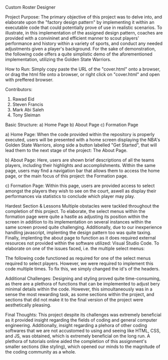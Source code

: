 Custom Roster Designer

Project Purpose:
The primary objective of this project was to delve into, and elaborate upon the "factory design pattern" by implementing it within an executable code that could potentially prove of use in realistic scenarios. To illustrate, in this implementation of the assigned design pattern, coaches are provided with a convininet and efficient manner to scout players' performance and history within a variety of sports, and conduct any needed adjustments given a player's background. For the sake of demonstration, the following code offers a quite simplistic demo of the aforementioned implementation, utilizing the Golden State Warriors. 

How to Run:
Simply copy paste the URL of the "cover.html" onto a browser, or drag the html file onto a browser, or right click on "cover.html" and open with preffered browser. 


Contributors:
1) Rawad Eid
2) Steven Francis
3) Mark Abi Saleh
4) Tony Sleiman


Basic Structure:
a) Home Page
b) About Page
c) Formation Page


a) Home Page:
When the code provided within the repository is properly executed, users will be presented with a home screen displaying the NBA's Golden State Warriors, along side a button labelled "Get Started", that will lead them to the next stage of the project: The About Page. 

b) About Page:
Here, users are shown brief descriptions of all the teams players, including their highlights and accomplishments. Within the same page, users may find a navigation bar that allows them to access the home page, or the main focus of this project: the Formation page. 

c) Formation Page:
Within this page, users are provided access to select amongst the players they wish to see on the court, aswell as display their performances via statistics to conclude which player may play.


Hardest Section & Lessons 
Multiple obstacles were tackled throughout the completion of this project. To elaborate, the select menus within the formation page were quite a hastle as adjusting its position within the screen in addition to its implementation on several instances within the same screen proved quite challenging. Additionally, due to our inexperience handling javascript, implenting the design pattern too was quite taxing. Finally, implenting the about page to function as it does required external resources not provided within the software utilized: Visual Studio Code. To elaborate on one of the issues faced, i.e. the multiple select menus:

<script>
				var selectField = document.getElementById("selectField");
				var selectText = document.getElementById("selectText");
				var options = document.getElementsByClassName("options");
				var list = document.getElementById("list");
				var arrowIcon = document.getElementById("arrowIcon");
			
				selectField.onclick = function(){
					list.classList.toggle("hide");
					arrowIcon.classList.toggle("rotate");
			
				}
			
			
				for(option of options){
					option.onclick = function(){
						selectText.innerHTML = this.textContent;
						list.classList.toggle("hide");
						arrowIcon.classList.toggle("rotate");
					}
				}
				
			</script>
			
The following code functioned as required for one of the select menus required to select players. However, we were required to implement this code multiple times. To fix this, we simply changed the id's of the headers.


Additional Challenges:
Designing and styling proved quite time-consuming, as there are a plethora of functions that can be implemented to adjust bery minimal details within the code. However, this simoultaneously was in a sense the most rewarding task, as some sections within the project, and sections that did not make it to the final version of the project were aesthetically pleasing.

Final Thoughts:
This project despite its challenges was extremely beneficial as it provided insight regarding the fields of coding and general computer engineering. Additionally, insight regarding a plehora of other coding softwares that we are not accustomed to using and seeing like HTML, CSS, and JS, was obtained, which is extremely beneficial on the long run. A plethora of tutorials online aided the completion of this assignment's smaller sections (like styling), which opened our minds to the magnitude of the coding community as a whole. 
